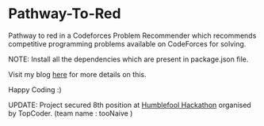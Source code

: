 # Pathway-To-Red
Pathway to red in a Codeforces Problem Recommender which recommends competitive programming problems available on CodeForces for solving.

NOTE:	Install all the dependencies which are present in package.json file.

Visit my blog [here](http://blog.nitish.online/2017/07/pathway-to-red.html) for more details on this.

Happy Coding :)

UPDATE: Project secured 8th position at [Humblefool Hackathon](http://crowdsourcing.topcoder.com/humblefool-Hackathon/teams) organised by TopCoder. (team name : tooNaive )
